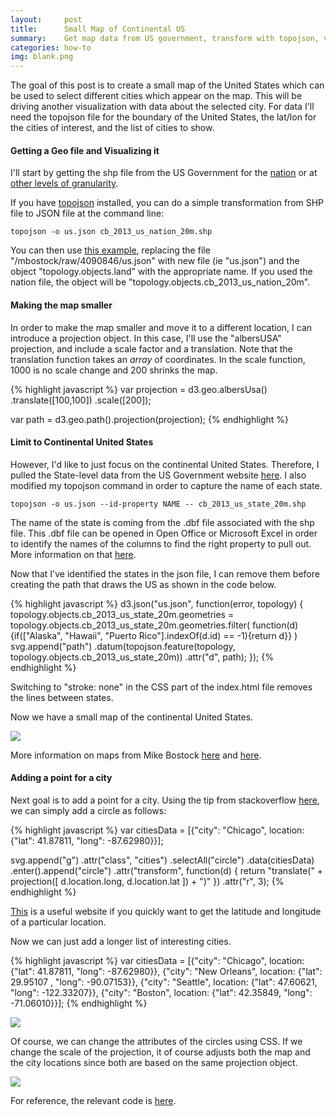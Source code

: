 ```yaml
---
layout:     post
title:      Small Map of Continental US
summary:    Get map data from US government, transform with topojson, view with D3
categories: how-to
img: blank.png
---
```


The goal of this post is to create a small map of the United States which can be used to select different cities which appear on the map. This will be driving another visualization with data about the selected city. For data I'll need the topojson file for the boundary of the United States, the lat/lon for the cities of interest, and the list of cities to show. 

#### Getting a Geo file and Visualizing it
I'll start by getting the shp file from the US Government for the [nation](https://www.census.gov/geo/maps-data/data/cbf/cbf_nation.html) or at [other levels of granularity](https://www.census.gov/geo/maps-data/data/tiger-cart-boundary.html).

If you have [topojson](https://github.com/mbostock/topojson/wiki/Installation) installed, you can do a simple transformation from SHP file to JSON file at the command line: 
	
	topojson -o us.json cb_2013_us_nation_20m.shp

You can then use [this example](http://bl.ocks.org/mbostock/4134057), replacing the file "/mbostock/raw/4090846/us.json" with new file (ie "us.json") and the object "topology.objects.land" with the appropriate name. If you used the nation file, the object will be "topology.objects.cb_2013\_us\_nation\_20m".

#### Making the map smaller

In order to make the map smaller and move it to a different location, I can introduce a projection object. In this case, I'll use the "albersUSA" projection, and include a scale factor and a translation. Note that the translation function takes an _array_ of coordinates. In the scale function, 1000 is no scale change and 200 shrinks the map.  

{% highlight javascript %}
var projection = d3.geo.albersUsa()
	.translate([100,100])
    .scale([200]);

var path = d3.geo.path().projection(projection);
{% endhighlight %}

#### Limit to Continental United States
However, I'd like to just focus on the continental United States. Therefore, I pulled the State-level data from the US Government website [here](https://www.census.gov/geo/maps-data/data/cbf/cbf_state.html). I also modified my topojson command in order to capture the name of each state. 

	topojson -o us.json --id-property NAME -- cb_2013_us_state_20m.shp 

The name of the state is coming from the .dbf file associated with the shp file. This .dbf file can be opened in Open Office or Microsoft Excel in order to identify the names of the columns to find the right property to pull out. More information on that [here](http://fileinfo.com/extension/dbf).

Now that I've identified the states in the json file, I can remove them before creating the path that draws the US as shown in the code below.

{% highlight javascript %}
d3.json("us.json", function(error, topology) {
  topology.objects.cb_2013_us_state_20m.geometries = 
  	topology.objects.cb_2013_us_state_20m.geometries.filter(
  		function(d){if(["Alaska", "Hawaii", "Puerto Rico"].indexOf(d.id) == -1){return d}}
  		)
  svg.append("path")
      .datum(topojson.feature(topology, topology.objects.cb_2013_us_state_20m))
      .attr("d", path);
});
{% endhighlight %}

Switching to "stroke: none" in the CSS part of the index.html file removes the lines between states. 

Now we have a small map of the continental United States.  

![](https://lh3.googleusercontent.com/-cXN3IcuM2KE/VK2qeByt70I/AAAAAAAAbg4/TEZ8vB083pA/w402-h234-no/thumbnail.png)

More information on maps from Mike Bostock [here](http://bost.ocks.org/mike/map/) and [here](http://bost.ocks.org/mike/bubble-map/).

#### Adding a point for a city

Next goal is to add a point for a city. Using the tip from stackoverflow [here](http://stackoverflow.com/questions/20987535/plotting-points-on-a-map-with-d3), we can simply add a circle as follows: 

{% highlight javascript %}
 var citiesData = [{"city": "Chicago", location: {"lat": 41.87811, "long": -87.62980}}];

 svg.append("g")
    .attr("class", "cities")
  .selectAll("circle")
    .data(citiesData)
  .enter().append("circle")
    .attr("transform", function(d) {
    	return "translate(" + projection([
      		d.location.long,
      		d.location.lat
    		]) + ")"
  		})
    .attr("r", 3);
{% endhighlight %}

[This](http://universimmedia.pagesperso-orange.fr/geo/loc.htm) is a useful website if you quickly want to get the latitude and longitude of a particular location. 

Now we can just add a longer list of interesting cities. 

{% highlight javascript %}
var citiesData = [{"city": "Chicago", location: {"lat": 41.87811, "long": -87.62980}},
				  {"city": "New Orleans", location: {"lat": 29.95107 , "long": -90.07153}},
				  {"city": "Seattle", location: {"lat": 47.60621, "long": -122.33207}},
				  {"city": "Boston", location: {"lat":  42.35849, "long": -71.06010}}];
{% endhighlight %}

![](https://lh5.googleusercontent.com/-tg3aZxszsGQ/VK24OPUIr5I/AAAAAAAAbhY/dpTENyiE6QY/w300-h182-no/Screen%2BShot%2B2015-01-07%2Bat%2B2.43.31%2BPM.png)

Of course, we can change the attributes of the circles using CSS. If we change the scale of the projection, it of course adjusts both the map and the city locations since both are based on the same projection object.  

![](https://lh3.googleusercontent.com/-3zh92lm79CM/VK24OPVAr1I/AAAAAAAAbhc/Y7ODA3YVgy8/w478-h308-no/Screen%2BShot%2B2015-01-07%2Bat%2B2.46.25%2BPM.png)

For reference, the relevant code is [here](http://bl.ocks.org/zanarmstrong/42dc0ba7b6b561d4d99e).

